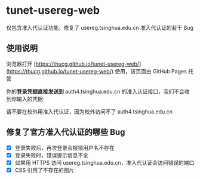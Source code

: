 # tunet-usereg-web
仅包含准入代认证功能。修复了 usereg.tsinghua.edu.cn 准入代认证的若干 Bug

## 使用说明

浏览器打开 [https://thucg.github.io/tunet-usereg-web/](https://thucg.github.io/tunet-usereg-web/) 使用，该页面由 GitHub Pages 托管

你的**登录凭据直接发送到** auth4.tsinghua.edu.cn 的准入认证接口，我们不会收到你输入的凭据

请不要在校外用准入代认证，因为校外访问不了 auth4.tsinghua.edu.cn

## 修复了官方准入代认证的哪些 Bug

 - [x] 登录失败后，再次登录会报错用户名不存在
 - [x] 登录失败时，错误提示信息不全
 - [x] 如果用 HTTPS 访问 usereg.tsinghua.edu.cn，准入代认证会访问错误的端口
 - [x] CSS 引用了不存在的图片
